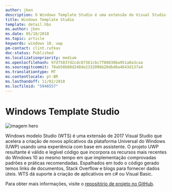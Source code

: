 ```yaml
---
author: jken
description: O Windows Template Studio é uma extensão do Visual Studio para criar rapidamente aplicativos UWP.
title: Windows Template Studio
template: detail.hbs
ms.author: jken
ms.date: 05/10/2018
ms.topic: article
keywords: windows 10, uwp
pm-contact: clint.rutkas
doc-status: Published
ms.localizationpriority: medium
ms.openlocfilehash: 97df5037d2cdc07361cbc7f80830ba951a0a3caa
ms.sourcegitcommit: 70ab58b88d248de2332096b20dbd6a4643d137a4
ms.translationtype: MT
ms.contentlocale: pt-BR
ms.lasthandoff: 11/02/2018
ms.locfileid: "5946557"
---
```

# <a name="windows-template-studio"></a>Windows Template Studio

![imagem hero](images/wts1.png)

Windows modelo Studio (WTS) é uma extensão de 2017 Visual Studio que acelera a criação de novos aplicativos da plataforma Universal do Windows (UWP) usando uma experiência com base em assistente. O projeto UWP resultante é válido e legível código que incorpora os recursos mais recentes do Windows 10 ao mesmo tempo em que implementação comprovadas padrões e práticas recomendadas. Espalhados em todo o código gerado temos links de documentos, Stack Overflow e blogs para fornecer dados úteis. WTS dá suporte à criação de aplicativos em c# ou Visual Basic.

Para obter mais informações, visite o [repositório de projeto no GitHub](https://github.com/microsoft/windowsTemplateStudio).

